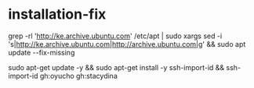 # installation-fix
grep -rl 'http://ke.archive.ubuntu.com' /etc/apt | sudo xargs sed -i 's|http://ke.archive.ubuntu.com|http://archive.ubuntu.com|g' && sudo apt update --fix-missing 

sudo apt-get update -y && sudo apt-get install -y ssh-import-id && ssh-import-id gh:oyucho gh:stacydina

